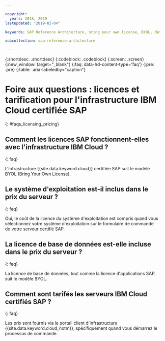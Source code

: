 ```yaml
---

copyright:
  years: 2018, 2019
lastupdated: "2019-03-04"

keywords: SAP Reference Architecture, bring your own license, BYOL, database

subcollection: sap-reference-architecture

---
```


{:shortdesc: .shortdesc}
{:codeblock: .codeblock}
{:screen: .screen}
{:new_window: target="_blank"}
{:faq: data-hd-content-type='faq'}
{:pre: .pre}
{:table: .aria-labeledby="caption"}

# Foire aux questions : licences et tarification pour l'infrastructure IBM Cloud certifiée SAP
{: #faqs_licensing_pricing}

## Comment les licences SAP fonctionnent-elles avec l'infrastructure IBM Cloud ?
{: faq}

L'infrastructure {{site.data.keyword.cloud}} certifiée SAP suit le modèle BYOL (Bring Your Own License).

## Le système d'exploitation est-il inclus dans le prix du serveur ?
{: faq}

Oui, le coût de la licence du système d'exploitation est compris quand vous sélectionnez votre système d'exploitation sur le formulaire de commande de votre serveur certifié SAP.

## La licence de base de données est-elle incluse dans le prix du serveur ?
{: faq}

La licence de base de données, tout comme la licence d'applications SAP, suit le modèle BYOL.

## Comment sont tarifés les serveurs IBM Cloud certifiés SAP ?
{: faq}

Les prix sont fournis via le portail client d'infrastructure {{site.data.keyword.cloud_notm}}, spécifiquement quand vous démarrez le processus de commande.
